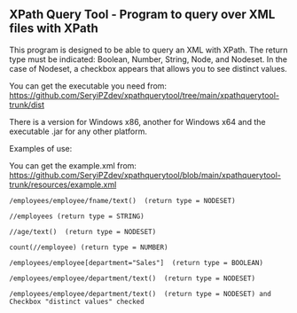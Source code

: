 XPath Query Tool - Program to query over XML files with XPath
---------------------------------------------------------------
This program is designed to be able to query an XML with XPath. The return type must be indicated: Boolean, Number, String, Node, and Nodeset. In the case of Nodeset, a checkbox appears that allows you to see distinct values.

You can get the executable you need from: https://github.com/SeryiPZdev/xpathquerytool/tree/main/xpathquerytool-trunk/dist

There is a version for Windows x86, another for Windows x64 and the executable .jar for any other platform.

Examples of use:

You can get the example.xml from: https://github.com/SeryiPZdev/xpathquerytool/blob/main/xpathquerytool-trunk/resources/example.xml
````
/employees/employee/fname/text()  (return type = NODESET)
````
````
//employees (return type = STRING)
````
````
//age/text()  (return type = NODESET)
````
````
count(//employee) (return type = NUMBER)
````
````
/employees/employee[department="Sales"]  (return type = BOOLEAN)
````
````
/employees/employee/department/text()  (return type = NODESET)
````
````
/employees/employee/department/text()  (return type = NODESET) and Checkbox "distinct values" checked
````

